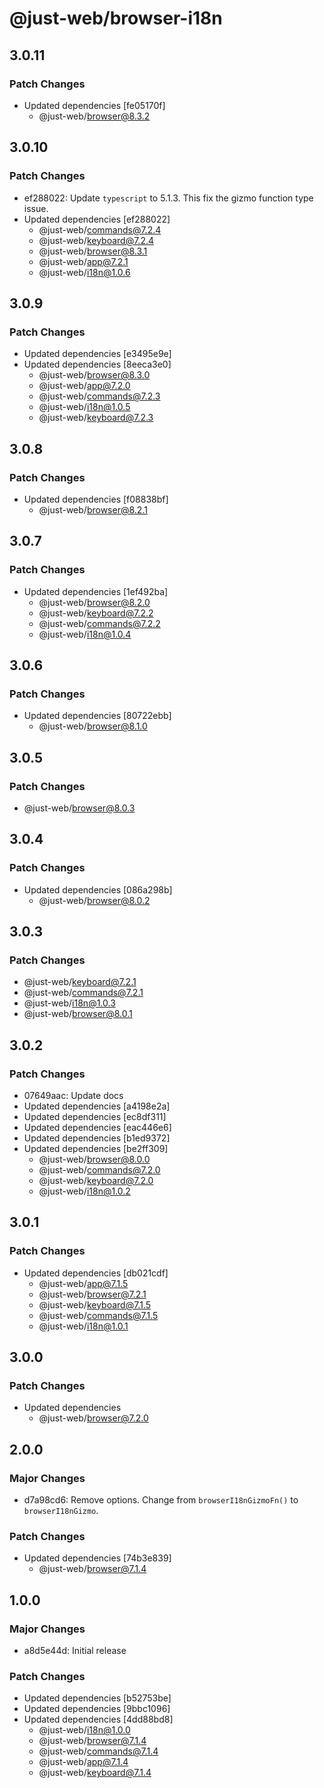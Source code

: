 # @just-web/browser-i18n

## 3.0.11

### Patch Changes

- Updated dependencies [fe05170f]
  - @just-web/browser@8.3.2

## 3.0.10

### Patch Changes

- ef288022: Update `typescript` to 5.1.3. This fix the gizmo function type issue.
- Updated dependencies [ef288022]
  - @just-web/commands@7.2.4
  - @just-web/keyboard@7.2.4
  - @just-web/browser@8.3.1
  - @just-web/app@7.2.1
  - @just-web/i18n@1.0.6

## 3.0.9

### Patch Changes

- Updated dependencies [e3495e9e]
- Updated dependencies [8eeca3e0]
  - @just-web/browser@8.3.0
  - @just-web/app@7.2.0
  - @just-web/commands@7.2.3
  - @just-web/i18n@1.0.5
  - @just-web/keyboard@7.2.3

## 3.0.8

### Patch Changes

- Updated dependencies [f08838bf]
  - @just-web/browser@8.2.1

## 3.0.7

### Patch Changes

- Updated dependencies [1ef492ba]
  - @just-web/browser@8.2.0
  - @just-web/keyboard@7.2.2
  - @just-web/commands@7.2.2
  - @just-web/i18n@1.0.4

## 3.0.6

### Patch Changes

- Updated dependencies [80722ebb]
  - @just-web/browser@8.1.0

## 3.0.5

### Patch Changes

- @just-web/browser@8.0.3

## 3.0.4

### Patch Changes

- Updated dependencies [086a298b]
  - @just-web/browser@8.0.2

## 3.0.3

### Patch Changes

- @just-web/keyboard@7.2.1
- @just-web/commands@7.2.1
- @just-web/i18n@1.0.3
- @just-web/browser@8.0.1

## 3.0.2

### Patch Changes

- 07649aac: Update docs
- Updated dependencies [a4198e2a]
- Updated dependencies [ec8df311]
- Updated dependencies [eac446e6]
- Updated dependencies [b1ed9372]
- Updated dependencies [be2ff309]
  - @just-web/browser@8.0.0
  - @just-web/commands@7.2.0
  - @just-web/keyboard@7.2.0
  - @just-web/i18n@1.0.2

## 3.0.1

### Patch Changes

- Updated dependencies [db021cdf]
  - @just-web/app@7.1.5
  - @just-web/browser@7.2.1
  - @just-web/keyboard@7.1.5
  - @just-web/commands@7.1.5
  - @just-web/i18n@1.0.1

## 3.0.0

### Patch Changes

- Updated dependencies
  - @just-web/browser@7.2.0

## 2.0.0

### Major Changes

- d7a98cd6: Remove options.
  Change from `browserI18nGizmoFn()` to `browserI18nGizmo`.

### Patch Changes

- Updated dependencies [74b3e839]
  - @just-web/browser@7.1.4

## 1.0.0

### Major Changes

- a8d5e44d: Initial release

### Patch Changes

- Updated dependencies [b52753be]
- Updated dependencies [9bbc1096]
- Updated dependencies [4dd88bd8]
  - @just-web/i18n@1.0.0
  - @just-web/browser@7.1.4
  - @just-web/commands@7.1.4
  - @just-web/app@7.1.4
  - @just-web/keyboard@7.1.4
